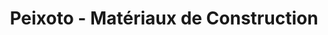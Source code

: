 ---
title: "Peixoto - Matériaux de Construction"
url: /pontault-combault/peixoto-materiaux-de-construction/
shop: Baumarkt
---